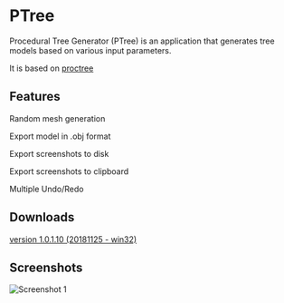 # PTree
Procedural Tree Generator (PTree) is an application that generates tree models based on various input parameters.

It is based on [proctree](https://github.com/supereggbert/proctree.js/)


## Features
Random mesh generation

Export model in .obj format

Export screenshots to disk

Export screenshots to clipboard

Multiple Undo/Redo


## Downloads
[version 1.0.1.10 (20181125 - win32)](https://sourceforge.net/projects/procedural-tree-generator/files/PROCEDURAL_TREE_GENERATOR_1.0/PTree_1.0.1.10_bin.zip/download)


## Screenshots

![Screenshot 1](https://i.postimg.cc/sgK2MZy3/1.jpg "Screenshot 1")

